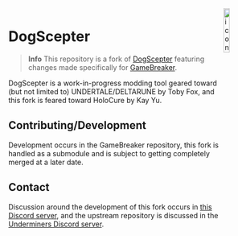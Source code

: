 <img src="icon.png" alt="icon" width="15%" height="15%" align="right">

# DogScepter

> **Info** This repository is a fork of [DogScepter](https://github.com/colinator27/DogScepter) featuring changes made specifically for [GameBreaker](https://github.com/steviegt6/gamebreaker).

DogScepter is a work-in-progress modding tool geared toward (but not limited to) UNDERTALE/DELTARUNE by Toby Fox, and this fork is feared toward HoloCure by Kay Yu.

## Contributing/Development

Development occurs in the GameBreaker repository, this fork is handled as a submodule and is subject to getting completely merged at a later date.

## Contact

Discussion around the development of this fork occurs in [this Discord server](https://discord.gg/KvqKGQNbhr), and the upstream repository is discussed in the [Underminers Discord server](https://discord.gg/RxXpdwJ).
